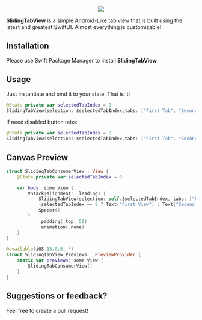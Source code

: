 
<p align="center">
<img src="https://i.imgur.com/jQBLzkg.gif" />
</p>

**SlidingTabView** is a simple Android-Like tab view that is built using the latest and greatest SwiftUI. Almost everything is customizable!

## Installation
Please use Swift Package Manager to install **SlidingTabView**

## Usage
Just instantiate and bind it to your state. That is it!
```swift
@State private var selectedTabIndex = 0
SlidingTabView(selection: $selectedTabIndex,tabs: ["First Tab", "Second Tab"])
```

If need disabled button tabs:
```swift
@State private var selectedTabIndex = 0
SlidingTabView(selection: $selectedTabIndex,tabs: ["First Tab", "Second Tab"], isEnabled: false)
```


## Canvas Preview
```swift
struct SlidingTabConsumerView : View {
    @State private var selectedTabIndex = 0

    var body: some View {
        VStack(alignment: .leading) {
            SlidingTabView(selection: self.$selectedTabIndex, tabs: ["First", "Second"])
            (selectedTabIndex == 0 ? Text("First View") : Text("Second View")).padding()
            Spacer()
        }
            .padding(.top, 50)
            .animation(.none)
    }
}

@available(iOS 13.0.0, *)
struct SlidingTabView_Previews : PreviewProvider {
    static var previews: some View {
        SlidingTabConsumerView()
    }
}
```

## Suggestions or feedback?
Feel free to create a pull request!
